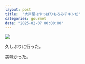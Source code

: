 ```yaml
---
layout: post
title:  "大戸屋はやっぱりもろみチキンだ"
categories: gourmet
date: "2025-02-07 00:00:00"
---
```



<div class="trim">
  <div class="trim__item">
    <a href="{{ site.url }}/assets/images/2025-02-07-report/18-09-08.png">
      <img class="one" src="{{ site.url }}/assets/thumbnail/2025-02-07-report/18-09-08.png">
    </a>
  </div>
</div>


久しぶりに行った。

美味かった。
